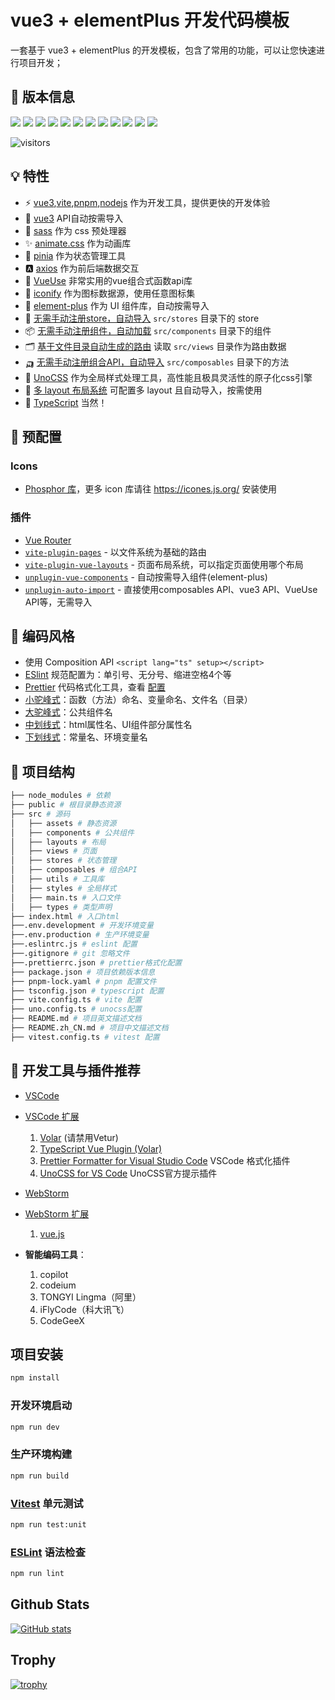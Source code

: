 # vue3 + elementPlus 开发代码模板

一套基于 vue3 + elementPlus 的开发模板，包含了常用的功能，可以让您快速进行项目开发；

## 📢 版本信息

![](https://img.shields.io/badge/nodejs-^16.14.2-339933?logo=nodedotjs)
![](https://img.shields.io/badge/vite-^4.4.11-646CFF?logo=vite)
![](https://img.shields.io/badge/vue-^3.3.4-4FC08D?logo=vuedotjs)
![](https://img.shields.io/badge/vue--router-^4.2.5-4FC08D?logo=vuedotjs)
![](https://img.shields.io/badge/pinia-^2.1.7-4FC08D?logo=vuedotjs)
![](https://img.shields.io/badge/vueuse-^10.6.1-4FC08D?logo=vuedotjs)
![](https://img.shields.io/badge/element--plus-^2.1.7-409eff?logo=element)
![](https://img.shields.io/badge/axios-^1.6.2-5a29e4?logo=axios)
![](https://img.shields.io/badge/unocss-^0.57.7-333333?logo=unocss)
![](https://img.shields.io/badge/animate.css-^4.1.1-351c75)
![](https://img.shields.io/badge/sass-^1.69.5-CC6699?logo=sass)
![](https://img.shields.io/badge/typescript-~5.2.0-3178C6?logo=typescript)

![visitors](https://visitor-badge.laobi.icu/badge?page_id=w461662596.vue3-template)

## 💡 特性

-   ⚡ [vue3](https://github.com/vuejs/),[vite](https://github.com/vitejs/vite),[pnpm](https://github.com/pnpm/pnpm),[nodejs](https://github.com/nodejs/node) 作为开发工具，提供更快的开发体验
-   🐳 [vue3](https://github.com/vuejs/) API自动按需导入
-   🌈 [sass](https://github.com/sass/sass) 作为 css 预处理器
-   ✨ [animate.css](https://github.com/animate-css/animate.css) 作为动画库
-   🍍 [pinia](https://github.com/posva/pinia) 作为状态管理工具
-   🅰️ [axios](https://github.com/axios/axios) 作为前后端数据交互
-   💎 [VueUse](https://github.com/vueuse/vueuse) 非常实用的vue组合式函数api库
-   🙂 [iconify](https://github.com/iconify) 作为图标数据源，使用任意图标集
-   🌈 [element-plus](https://github.com/element-plus/element-plus) 作为 UI 组件库，自动按需导入
-   🧣 [无需手动注册store，自动导入](./src/stores) `src/stores` 目录下的 store
-   📦 [无需手动注册组件，自动加载](./src/components) `src/components` 目录下的组件
-   🗂 [基于文件目录自动生成的路由](./src/views) 读取 `src/views` 目录作为路由数据
-   🛺 [无需手动注册组合API，自动导入](./src/composables) `src/composables` 目录下的方法
-   🎨 [UnoCSS](https://github.com/unocss/unocss) 作为全局样式处理工具，高性能且极具灵活性的原子化css引擎
-   📑 [多 layout 布局系统](./src/layouts) 可配置多 layout 且自动导入，按需使用
-   🦾 [TypeScript](https://github.com/microsoft/TypeScript) 当然！

## 🌲 预配置

### Icons

-   [Phosphor 库](https://icones.js.org/collection/ph)，更多 icon 库请往 https://icones.js.org/ 安装使用

### 插件

-   [Vue Router](https://github.com/vuejs/router)
-   [`vite-plugin-pages`](https://github.com/hannoeru/vite-plugin-pages) - 以文件系统为基础的路由
-   [`vite-plugin-vue-layouts`](https://github.com/JohnCampionJr/vite-plugin-vue-layouts) - 页面布局系统，可以指定页面使用哪个布局
-   [`unplugin-vue-components`](https://github.com/antfu/unplugin-vue-components) - 自动按需导入组件(element-plus)
-   [`unplugin-auto-import`](https://github.com/antfu/unplugin-auto-import) - 直接使用composables API、vue3 API、VueUse API等，无需导入

## 🐴 编码风格

-   使用 Composition API `<script lang="ts" setup></script>`
-   [ESlint](https://eslint.org/) 规范配置为：单引号、无分号、缩进空格4个等
-   [Prettier](https://prettier.io/) 代码格式化工具，查看 [配置](./.prettierrc.json)
-   [小驼峰式]()：函数（方法）命名、变量命名、文件名（目录）
-   [大驼峰式]()：公共组件名
-   [中划线式]()：html属性名、UI组件部分属性名
-   [下划线式]()：常量名、环境变量名

## 📖 项目结构

```bash
├── node_modules # 依赖
├── public # 根目录静态资源
├── src # 源码
│   ├── assets # 静态资源
│   ├── components # 公共组件
│   ├── layouts # 布局
│   ├── views # 页面
│   ├── stores # 状态管理
│   ├── composables # 组合API
│   ├── utils # 工具库
│   ├── styles # 全局样式
│   ├── main.ts # 入口文件
│   ├── types # 类型声明
├── index.html # 入口html
├──.env.development # 开发环境变量
├──.env.production # 生产环境变量
├──.eslintrc.js # eslint 配置
├──.gitignore # git 忽略文件
├──.prettierrc.json # prettier格式化配置
├── package.json # 项目依赖版本信息
├── pnpm-lock.yaml # pnpm 配置文件
├── tsconfig.json # typescript 配置
├── vite.config.ts # vite 配置
├── uno.config.ts # unocss配置
├── README.md # 项目英文描述文档
├── README.zh_CN.md # 项目中文描述文档
├── vitest.config.ts # vitest 配置
```

## 🐢 开发工具与插件推荐

-   [VSCode](https://code.visualstudio.com/)
-   [VSCode 扩展](https://marketplace.visualstudio.com/vscode)

    1. [Volar](https://marketplace.visualstudio.com/items?itemName=Vue.volar) (请禁用Vetur)
    2. [TypeScript Vue Plugin (Volar)](https://marketplace.visualstudio.com/items?itemName=Vue.vscode-typescript-vue-plugin)
    3. [Prettier Formatter for Visual Studio Code](https://marketplace.visualstudio.com/items?itemName=esbenp.prettier-vscode) VSCode 格式化插件
    4. [UnoCSS for VS Code](https://marketplace.visualstudio.com/items?itemName=antfu.unocss) UnoCSS官方提示插件

-   [WebStorm](https://www.jetbrains.com/webstorm/)
-   [WebStorm 扩展](https://plugins.jetbrains.com/webstorm)

    1. [vue.js](https://plugins.jetbrains.com/plugin/9442-vue-js)

-   **智能编码工具**：
    1. copilot
    2. codeium
    3. TONGYI Lingma（阿里）
    4. iFlyCode（科大讯飞）
    5. CodeGeeX

## 项目安装

```sh
npm install
```

### 开发环境启动

```sh
npm run dev
```

### 生产环境构建

```sh
npm run build
```

### [Vitest](https://vitest.dev/) 单元测试

```sh
npm run test:unit
```

### [ESLint](https://eslint.org/) 语法检查

```sh
npm run lint
```

## Github Stats

[![GitHub stats](https://github-readme-stats.vercel.app/api?username=owen-devs)](https://github.com/anuraghazra/github-readme-stats)

<!-- ## LeetCode Stats

![](https://stats.justsong.cn/api/leetcode/?username=owen-devs&theme=dark) -->

## Trophy

[![trophy](https://github-profile-trophy.vercel.app/?username=owen-devs)](https://github.com/ryo-ma/github-profile-trophy)
